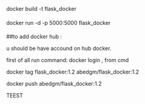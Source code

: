 docker build -t flask_docker

####
docker run -d -p 5000:5000 flask_docker
####


##to add docker hub :

u should be have accound on hub docker.

first of all run command: docker login , from cmd 

docker tag flask_docker:1.2 abedgm/flask_docker:1.2


docker push abedgm/flask_docker:1.2


TEEST

